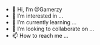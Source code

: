 - 👋 Hi, I’m @Gamerzy
- 👀 I’m interested in ...
- 🌱 I’m currently learning ...
- 💞️ I’m looking to collaborate on ...
- 📫 How to reach me ...

<!---
Gamerzy/Gamerzy is a ✨ special ✨ repository because its `README.md` (this file) appears on your GitHub profile.
You can click the Preview link to take a look at your changes.
--->
